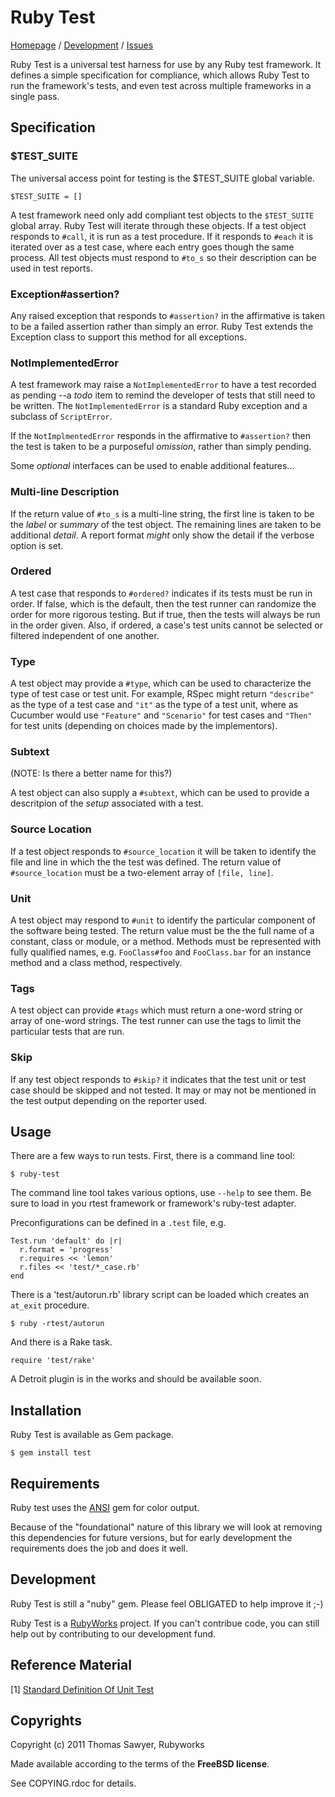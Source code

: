 # Ruby Test

[Homepage](http://rubyworks.github.com/test) /
[Development](http://github.com/rubyworks/test) /
[Issues](http://github.com/rubyworks/test/issues)

Ruby Test is a universal test harness for use by any Ruby test framework.
It defines a simple specification for compliance, which allows Ruby Test
to run the framework's tests, and even test across multiple frameworks
in a single pass.

## Specification

### $TEST_SUITE

The universal access point for testing is the $TEST_SUITE global variable.

    $TEST_SUITE = []

A test framework need only add compliant test objects to the `$TEST_SUITE`
global array. Ruby Test will iterate through these objects. If a test object
responds to `#call`, it is run as a test procedure. If it responds to `#each`
it is iterated over as a test case, where each entry goes though the same process.
All test objects must respond to `#to_s` so their description can be used in
test reports.

### Exception#assertion?

Any raised exception that responds to `#assertion?` in the affirmative is taken
to be a failed assertion rather than simply an error. Ruby Test extends the
Exception class to support this method for all exceptions.

### NotImplementedError

A test framework may raise a `NotImplementedError` to have a test recorded
as pending --a _todo_ item to remind the developer of tests that still
need to be written. The `NotImplementedError` is a standard Ruby exception
and a subclass of `ScriptError`.

If the `NotImplmentedError` responds in the affirmative to `#assertion?` then
the test is taken to be a purposeful _omission_, rather than simply pending.

Some <i>*optional*</i> interfaces can be used to enable additional features...

### Multi-line Description

If the return value of `#to_s` is a multi-line string, the first line is
taken to be the _label_ or _summary_ of the test object. The remaining
lines are taken to be additional _detail_. A report format _might_ only
show the detail if the verbose option is set.

### Ordered

A test case that responds to `#ordered?` indicates if its tests must be run
in order. If false, which is the default, then the test runner can randomize
the order for more rigorous testing. But if true, then the tests will always
be run in the order given. Also, if ordered, a case's test units cannot be
selected or filtered independent of one another.

### Type

A test object may provide a `#type`, which can be used to characterize the
type of test case or test unit. For example, RSpec might return `"describe"`
as the type of a test case and `"it"` as the type of a test unit, where as 
Cucumber would use `"Feature"` and `"Scenario"` for test cases and `"Then"`
for test units (depending on choices made by the implementors).

### Subtext

(NOTE: Is there a better name for this?)

A test object can also supply a `#subtext`, which can be used to provide
a descritpion of the _setup_ associated with a test.

### Source Location

If a test object responds to `#source_location` it will be taken to 
identify the file and line in which the the test was defined. The
return value of `#source_location` must be a two-element array of
`[file, line]`.

### Unit

A test object may respond to `#unit` to identify the particular
component of the software being tested. The return value must be the
the full name of a constant, class or module, or a method. Methods
must be represented with fully qualified names, e.g. `FooClass#foo` and
`FooClass.bar` for an instance method and a class method, respectively.

### Tags

A test object can provide `#tags` which must return a one-word string or
array of one-word strings. The test runner can use the tags to limit the
particular tests that are run.

### Skip

If any test object responds to `#skip?` it indicates that the test unit or
test case should be skipped and not tested. It may or may not be mentioned
in the test output depending on the reporter used.


## Usage

There are a few ways to run tests. First, there is a command line tool:

    $ ruby-test

The command line tool takes various options, use `--help` to see them.
Be sure to load in you rtest framework or framework's ruby-test adapter.

Preconfigurations can be defined in a `.test` file, e.g.

    Test.run 'default' do |r|
      r.format = 'progress'
      r.requires << 'lemon'
      r.files << 'test/*_case.rb'
    end

There is a 'test/autorun.rb' library script can be loaded which creates an
`at_exit` procedure.

    $ ruby -rtest/autorun

And there is a Rake task.

    require 'test/rake'

A Detroit plugin is in the works and should be available soon.


## Installation

Ruby Test is available as Gem package.

    $ gem install test


## Requirements

Ruby test uses the [ANSI](http://rubyworks.github.com/ansi) gem for color output.

Because of the "foundational" nature of this library we will look at removing
this dependencies for future versions, but for early development the 
requirements does the job and does it well.


## Development

Ruby Test is still a "nuby" gem. Please feel OBLIGATED to help improve it ;-)

Ruby Test is a [RubyWorks](http://rubyworks.github.com) project. If you can't
contribue code, you can still help out by contributing to our development fund.


## Reference Material

[1] [Standard Definition Of Unit Test](http://c2.com/cgi/wiki?StandardDefinitionOfUnitTest)


## Copyrights

Copyright (c) 2011 Thomas Sawyer, Rubyworks

Made available according to the terms of the <b>FreeBSD license</b>.

See COPYING.rdoc for details.
